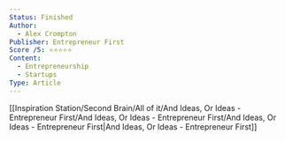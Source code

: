```yaml
---
Status: Finished
Author:
  - Alex Crompton
Publisher: Entrepreneur First
Score /5: ⭐️⭐️⭐️⭐️⭐️
Content:
  - Entrepreneurship
  - Startups
Type: Article
---
```

[[Inspiration Station/Second Brain/All of it/And Ideas, Or Ideas - Entrepreneur First/And Ideas, Or Ideas - Entrepreneur First/And Ideas, Or Ideas - Entrepreneur First|And Ideas, Or Ideas - Entrepreneur First]]